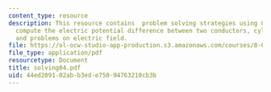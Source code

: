 ```yaml
---
content_type: resource
description: This resource contains  problem solving strategies using Gauss?s law,
  compute the electric potential difference between two conductors, cylindrical capacitor
  and problems on electric field.
file: https://ol-ocw-studio-app-production.s3.amazonaws.com/courses/8-02-physics-ii-electricity-and-magnetism-spring-2007/44ed209102abb3ede75094763210cb3b_solving04.pdf
file_type: application/pdf
resourcetype: Document
title: solving04.pdf
uid: 44ed2091-02ab-b3ed-e750-94763210cb3b
---
```


